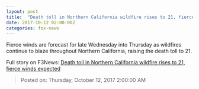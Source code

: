 ```yaml
---
layout: post
title:  "Death toll in Northern California wildfire rises to 21, fierce winds expected"
date: 2017-10-12 02:00:00Z
categories: fox-news
---
```


Fierce winds are forecast for late Wednesday into Thursday as wildfires continue to blaze throughout Northern California, raising the death toll to 21.


Full story on F3News: [Death toll in Northern California wildfire rises to 21, fierce winds expected](http://www.f3nws.com/n/PsezzF)

> Posted on: Thursday, October 12, 2017 2:00:00 AM
